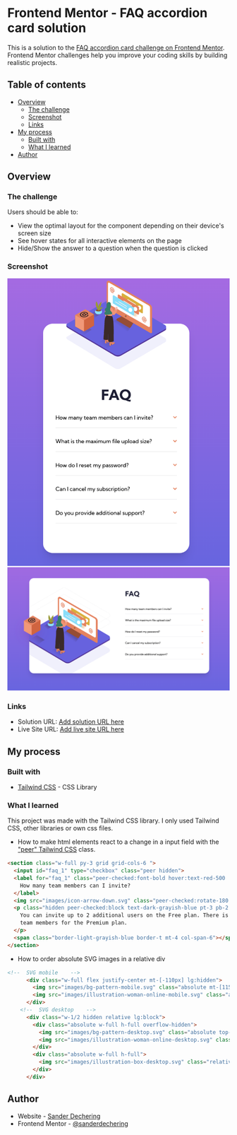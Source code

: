 # Frontend Mentor - FAQ accordion card solution

This is a solution to the [FAQ accordion card challenge on Frontend Mentor](https://www.frontendmentor.io/challenges/faq-accordion-card-XlyjD0Oam). Frontend Mentor challenges help you improve your coding skills by building realistic projects.

## Table of contents

- [Overview](#overview)
    - [The challenge](#the-challenge)
    - [Screenshot](#screenshot)
    - [Links](#links)
- [My process](#my-process)
    - [Built with](#built-with)
    - [What I learned](#what-i-learned)
- [Author](#author)

## Overview

### The challenge

Users should be able to:

- View the optimal layout for the component depending on their device's screen size
- See hover states for all interactive elements on the page
- Hide/Show the answer to a question when the question is clicked

### Screenshot

![](./images/mobile.png)
![](./images/desktop.png)

### Links

- Solution URL: [Add solution URL here](https://your-solution-url.com)
- Live Site URL: [Add live site URL here](https://sanderdechering.github.io/Frontend-mentor_FAQ/)

## My process

### Built with

- [Tailwind CSS](https://tailwindcss.com/) - CSS Library



### What I learned

This project was made with the Tailwind CSS library. I only used Tailwind CSS, other libraries or own css files.

- How to make html elements react to a change in a input field with the ["peer" Tailwind CSS](https://tailwindcss.com/docs/hover-focus-and-other-states#styling-based-on-sibling-state) class.

```html
<section class="w-full py-3 grid grid-cols-6 ">
  <input id="faq_1" type="checkbox" class="peer hidden">
  <label for="faq_1" class="peer-checked:font-bold hover:text-red-500  cursor-pointer col-span-5">
    How many team members can I invite?
  </label>
  <img src="images/icon-arrow-down.svg" class="peer-checked:rotate-180 my-auto justify-self-end">
  <p class="hidden peer-checked:block text-dark-grayish-blue pt-3 pb-2 col-span-6">
    You can invite up to 2 additional users on the Free plan. There is no limit on
    team members for the Premium plan.
  </p>
  <span class="border-light-grayish-blue border-t mt-4 col-span-6"></span>
</section>
```

- How to order absolute SVG images in a relative div
```html
<!--  SVG mobile    -->
      <div class="w-full flex justify-center mt-[-110px] lg:hidden">
        <img src="images/bg-pattern-mobile.svg" class="absolute mt-[115px] w-64">
        <img src="images/illustration-woman-online-mobile.svg" class="absolute w-64">
      </div>
    <!--  SVG desktop    -->
      <div class="w-1/2 hidden relative lg:block">
        <div class="absolute w-full h-full overflow-hidden">
          <img src="images/bg-pattern-desktop.svg" class="absolute top-[50px] right-[50px]">
          <img src="images/illustration-woman-online-desktop.svg" class="absolute top-[100px] right-[50px]">
        </div>
        <div class="absolute w-full h-full">
          <img src="images/illustration-box-desktop.svg" class="relative top-[200px] right-[80px]">
        </div>
      </div>
```

## Author

- Website - [Sander Dechering](https://www.sanderdechering.com)
- Frontend Mentor - [@sanderdechering](https://www.frontendmentor.io/profile/sanderdechering)
